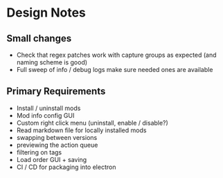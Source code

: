 # Design Notes

## Small changes

-   Check that regex patches work with capture groups as expected (and naming scheme is good)
-   Full sweep of info / debug logs make sure needed ones are available

## Primary Requirements

-   Install / uninstall mods
-   Mod info config GUI
-   Custom right click menu (uninstall, enable / disable?)
-   Read markdown file for locally installed mods
-   swapping between versions
-   previewing the action queue
-   filtering on tags
-   Load order GUI + saving
-   CI / CD for packaging into electron
